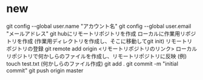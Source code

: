 # new
git config --global user.name "アカウント名"
git config --global user.email "メールアドレス"
git hubにリモートリポジトリを作成
ローカルに作業用リポジトリを作成 (作業用ディレクトリを作成し、そこに移動してgit init)
リモートリポジトリの登録
git remote add origin <リモートリポジトリのリンク>
ローカルリポジトリで何かしらのファイルを作成し、リモートリポジトリに反映
(例)
touch test.txt (何かしらのファイル作成)
git add .
git commit -m "initial commit"
git push origin master

